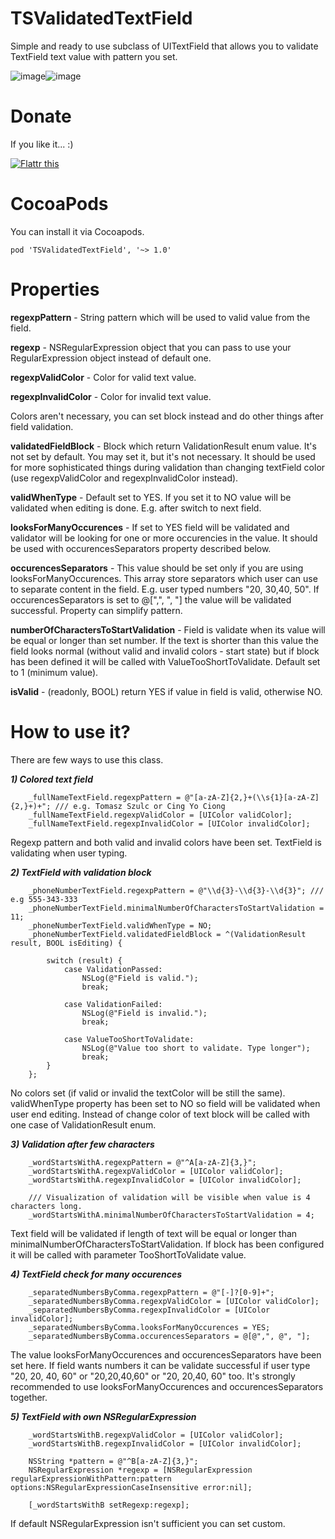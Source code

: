 TSValidatedTextField
====================

Simple and ready to use subclass of UITextField that allows you to validate TextField text value with pattern you set.

![image](https://dl.dropboxusercontent.com/u/11493275/github/TSValidatedTextField/1.png)![image](https://dl.dropboxusercontent.com/u/11493275/github/TSValidatedTextField/2.png)


# Donate
If you like it... :)

<a href="https://flattr.com/submit/auto?user_id=tomkowz&url=http%3A%2F%2Fgithub.com%2Ftomkowz%2FTSValidatedTextField" target="_blank"><img src="http://api.flattr.com/button/flattr-badge-large.png" alt="Flattr this" title="Flattr this" border="0"></a>

CocoaPods
====================
You can install it via Cocoapods.
    
    pod 'TSValidatedTextField', '~> 1.0'


Properties
====================
**regexpPattern** - String pattern which will be used to valid value from the field.

**regexp** - NSRegularExpression object that you can pass to use your RegularExpression object instead of default one.

**regexpValidColor** - Color for valid text value.

**regexpInvalidColor** - Color for invalid text value.

Colors aren't necessary, you can set block instead and do other things after field validation.

**validatedFieldBlock** - Block which return ValidationResult enum value. It's not set by default. You may set it, but it's not necessary. It should be used for more sophisticated things during validation than changing textField color (use regexpValidColor and regexpInvalidColor instead).

**validWhenType** - Default set to YES. If you set it to NO value will be validated when editing is done. E.g. after switch to next field.

**looksForManyOccurences** - If set to YES field will be validated and validator will be looking for one or more occurencies in the value. It should be used with occurencesSeparators property described below.

**occurencesSeparators** - This value should be set only if you are using looksForManyOccurences. This array store separators which user can use to separate content in the field. E.g. user typed numbers "20, 30,40, 50". If occurencesSeparators is set to @[",", ", "] the value will be validated successful. Property can simplify pattern.

**numberOfCharactersToStartValidation** - Field is validate when its value will be equal or longer than set number. If the text is shorter than this value the field looks normal (without valid and invalid colors - start state) but if block has been defined it will be called with ValueTooShortToValidate. Default set to 1 (minimum value).

**isValid** - (readonly, BOOL) return YES if value in field is valid, otherwise NO.


How to use it?
====================

There are few ways to use this class.


***1) Colored text field***
```obj-c
    _fullNameTextField.regexpPattern = @"[a-zA-Z]{2,}+(\\s{1}[a-zA-Z]{2,}+)+"; /// e.g. Tomasz Szulc or Cing Yo Ciong
    _fullNameTextField.regexpValidColor = [UIColor validColor];
    _fullNameTextField.regexpInvalidColor = [UIColor invalidColor];
```

Regexp pattern and both valid and invalid colors have been set. TextField is validating when user typing.
    
    
***2) TextField with validation block***
```obj-c
    _phoneNumberTextField.regexpPattern = @"\\d{3}-\\d{3}-\\d{3}"; /// e.g 555-343-333
    _phoneNumberTextField.minimalNumberOfCharactersToStartValidation = 11;
    _phoneNumberTextField.validWhenType = NO;
    _phoneNumberTextField.validatedFieldBlock = ^(ValidationResult result, BOOL isEditing) {
      
        switch (result) {
            case ValidationPassed:
                NSLog(@"Field is valid.");
                break;
                
            case ValidationFailed:
                NSLog(@"Field is invalid.");
                break;
                
            case ValueTooShortToValidate:
                NSLog(@"Value too short to validate. Type longer");
                break;
        }
    };
```

No colors set (if valid or invalid the textColor will be still the same).
validWhenType property has been set to NO so field will be validated when user end editing. Instead of change color of text block will be called with one case of ValidationResult enum.
  
    
***3) Validation after few characters***
```obj-c
    _wordStartsWithA.regexpPattern = @"^A[a-zA-Z]{3,}";
    _wordStartsWithA.regexpValidColor = [UIColor validColor];
    _wordStartsWithA.regexpInvalidColor = [UIColor invalidColor];
    
    /// Visualization of validation will be visible when value is 4 characters long.
    _wordStartsWithA.minimalNumberOfCharactersToStartValidation = 4;
```

Text field will be validated if length of text will be equal or longer than minimalNumberOfCharactersToStartValidation. If block has been configured it will be called with parameter TooShortToValidate value.


***4) TextField check for many occurences***
```obj-c
    _separatedNumbersByComma.regexpPattern = @"[-]?[0-9]+";
    _separatedNumbersByComma.regexpValidColor = [UIColor validColor];
    _separatedNumbersByComma.regexpInvalidColor = [UIColor invalidColor];
    _separatedNumbersByComma.looksForManyOccurences = YES;
    _separatedNumbersByComma.occurencesSeparators = @[@",", @", "];
```

The value looksForManyOccurences and occurencesSeparators have been set here. If field wants numbers it can be validate successful if user type "20, 20, 40, 60" or "20,20,40,60" or "20, 20,40, 60" too. It's strongly recommended to use looksForManyOccurences and occurencesSeparators together.
    
    
***5) TextField with own NSRegularExpression***
```obj-c
    _wordStartsWithB.regexpValidColor = [UIColor validColor];
    _wordStartsWithB.regexpInvalidColor = [UIColor invalidColor];
    
    NSString *pattern = @"^B[a-zA-Z]{3,}";
    NSRegularExpression *regexp = [NSRegularExpression regularExpressionWithPattern:pattern options:NSRegularExpressionCaseInsensitive error:nil];
    
    [_wordStartsWithB setRegexp:regexp];
```

If default NSRegularExpression isn't sufficient you can set custom.

